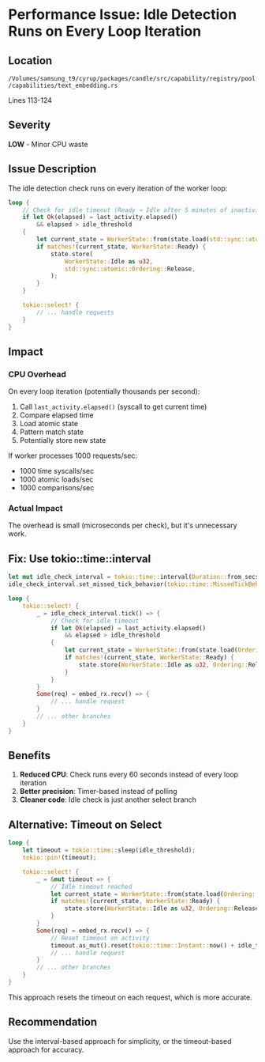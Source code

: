 # Performance Issue: Idle Detection Runs on Every Loop Iteration

## Location
`/Volumes/samsung_t9/cyrup/packages/candle/src/capability/registry/pool/capabilities/text_embedding.rs`

Lines 113-124

## Severity
**LOW** - Minor CPU waste

## Issue Description

The idle detection check runs on every iteration of the worker loop:

```rust
loop {
    // Check for idle timeout (Ready → Idle after 5 minutes of inactivity)
    if let Ok(elapsed) = last_activity.elapsed()
        && elapsed > idle_threshold
    {
        let current_state = WorkerState::from(state.load(std::sync::atomic::Ordering::Acquire));
        if matches!(current_state, WorkerState::Ready) {
            state.store(
                WorkerState::Idle as u32,
                std::sync::atomic::Ordering::Release,
            );
        }
    }

    tokio::select! {
        // ... handle requests
    }
}
```

## Impact

### CPU Overhead

On every loop iteration (potentially thousands per second):
1. Call `last_activity.elapsed()` (syscall to get current time)
2. Compare elapsed time
3. Load atomic state
4. Pattern match state
5. Potentially store new state

If worker processes 1000 requests/sec:
- 1000 time syscalls/sec
- 1000 atomic loads/sec
- 1000 comparisons/sec

### Actual Impact

The overhead is small (microseconds per check), but it's unnecessary work.

## Fix: Use tokio::time::interval

```rust
let mut idle_check_interval = tokio::time::interval(Duration::from_secs(60));
idle_check_interval.set_missed_tick_behavior(tokio::time::MissedTickBehavior::Skip);

loop {
    tokio::select! {
        _ = idle_check_interval.tick() => {
            // Check for idle timeout
            if let Ok(elapsed) = last_activity.elapsed()
                && elapsed > idle_threshold
            {
                let current_state = WorkerState::from(state.load(Ordering::Acquire));
                if matches!(current_state, WorkerState::Ready) {
                    state.store(WorkerState::Idle as u32, Ordering::Release);
                }
            }
        }
        Some(req) = embed_rx.recv() => {
            // ... handle request
        }
        // ... other branches
    }
}
```

## Benefits

1. **Reduced CPU**: Check runs every 60 seconds instead of every loop iteration
2. **Better precision**: Timer-based instead of polling
3. **Cleaner code**: Idle check is just another select branch

## Alternative: Timeout on Select

```rust
loop {
    let timeout = tokio::time::sleep(idle_threshold);
    tokio::pin!(timeout);

    tokio::select! {
        _ = &mut timeout => {
            // Idle timeout reached
            let current_state = WorkerState::from(state.load(Ordering::Acquire));
            if matches!(current_state, WorkerState::Ready) {
                state.store(WorkerState::Idle as u32, Ordering::Release);
            }
        }
        Some(req) = embed_rx.recv() => {
            // Reset timeout on activity
            timeout.as_mut().reset(tokio::time::Instant::now() + idle_threshold);
            // ... handle request
        }
        // ... other branches
    }
}
```

This approach resets the timeout on each request, which is more accurate.

## Recommendation

Use the interval-based approach for simplicity, or the timeout-based approach for accuracy.

